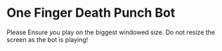 # One Finger Death Punch Bot
Please Ensure you play on the biggest windowed size. Do not resize the screen as the bot is playing!